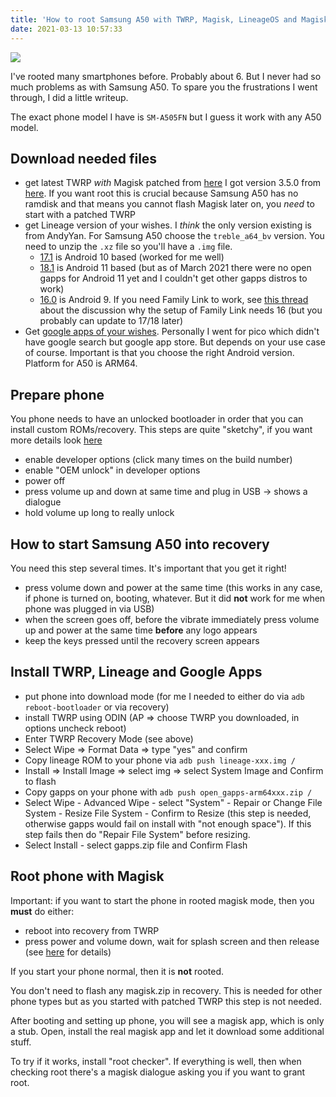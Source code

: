 ```yaml
---
title: 'How to root Samsung A50 with TWRP, Magisk, LineageOS and Magisk'
date: 2021-03-13 10:57:33
---
```


<img src="http://howto.philippkeller.com/images/lineage.jpg" />

I've rooted many smartphones before. Probably about 6. But I never had so much problems as with Samsung A50. To spare you the frustrations I went through, I did a little writeup.

The exact phone model I have is `SM-A505FN` but I guess it work with any A50 model.

<!-- more -->

## Download needed files

- get latest TWRP *with* Magisk patched from [here](https://forum.xda-developers.com/f/samsung-galaxy-a50-guides-news-discussion.8682/) I got version 3.5.0 from [here](https://forum.xda-developers.com/t/guide-recovery-unofficial-twrp-v3-5-0-for-samsung-galaxy-a50.4216765/). If you want root this is crucial because Samsung A50 has no ramdisk and that means you cannot flash Magisk later on, you *need* to start with a patched TWRP
- get Lineage version of your wishes. I *think* the only version existing is from AndyYan. For Samsung A50 choose the `treble_a64_bv` version. You need to unzip the `.xz` file so you'll have a `.img` file.
	- [17.1](https://sourceforge.net/projects/andyyan-gsi/files/lineage-17.x/) is Android 10 based (worked for me well)
	- [18.1](https://sourceforge.net/projects/andyyan-gsi/files/lineage-18.x/) is Android 11 based (but as of March 2021 there were no open gapps for Android 11 yet and I couldn't get other gapps distros to work)
	- [16.0](https://sourceforge.net/projects/andyyan-gsi/files/lineage-16.x/) is Android 9. If you need Family Link to work, see [this thread](https://gitlab.com/LineageOS/issues/android/-/issues/1839) about the discussion why the setup of Family Link needs 16 (but you probably can update to 17/18 later)
- Get [google apps of your wishes](https://opengapps.org/). Personally I went for pico which didn't have google search but google app store. But depends on your use case of course. Important is that you choose the right Android version. Platform for A50 is ARM64.

## Prepare phone

You phone needs to have an unlocked bootloader in order that you can install custom ROMs/recovery. This steps are quite "sketchy", if you want more details look [here](https://www.hardreset.info/devices/samsung/samsung-galaxy-a50/faq/bootloader-unlock/)

- enable developer options (click many times on the build number)
- enable "OEM unlock" in developer options
- power off
- press volume up and down at same time and plug in USB -> shows a dialogue
- hold volume up long to really unlock

## How to start Samsung A50 into recovery

You need this step several times. It's important that you get it right!

- press volume down and power at the same time (this works in any case, if phone is turned on, booting, whatever. But it did **not** work for me when phone was plugged in via USB)
- when the screen goes off, before the vibrate immediately press volume up and power at the same time **before** any logo appears
- keep the keys pressed until the recovery screen appears

## Install TWRP, Lineage and Google Apps

- put phone into download mode (for me I needed to either do via `adb reboot-bootloader` or via recovery)
- install TWRP using ODIN (AP ⇒ choose TWRP you downloaded, in options uncheck reboot)
- Enter TWRP Recovery Mode (see above)
- Select Wipe ⇒ Format Data ⇒ type "yes" and confirm
- Copy lineage ROM to your phone via `adb push lineage-xxx.img /`
- Install ⇒ Install Image ⇒ select img ⇒ select System Image and Confirm to flash
- Copy gapps on your phone with `adb push open_gapps-arm64xxx.zip /`
- Select Wipe - Advanced Wipe - select "System" - Repair or Change File System - Resize File System - Confirm to Resize (this step is needed, otherwise gapps would fail on install with "not enough space"). If this step fails then do "Repair File System" before resizing.
- Select Install - select gapps.zip file and Confirm Flash

## Root phone with Magisk

Important: if you want to start the phone in rooted magisk mode, then you **must** do either:

- reboot into recovery from TWRP
- press power and volume down, wait for splash screen and then release (see [here](https://topjohnwu.github.io/Magisk/install.html#magisk-in-recovery) for details)

If you start your phone normal, then it is **not** rooted.

You don't need to flash any magisk.zip in recovery. This is needed for other phone types but as you started with patched TWRP this step is not needed.

After booting and setting up phone, you will see a magisk app, which is only a stub. Open, install the real magisk app and let it download some additional stuff.

To try if it works, install "root checker". If everything is well, then when checking root there's a magisk dialogue asking you if you want to grant root. 